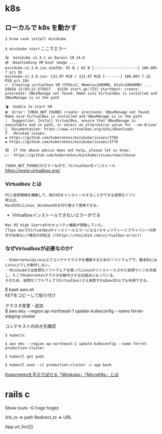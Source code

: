 # k8s

## ローカルで k8s を動かす
`$ brew cask install minikube`

`$ minikube start`
ここでエラー

```
😄  minikube v1.3.1 on Darwin 10.14.6
💿  Downloading VM boot image ...
minikube-v1.3.0.iso.sha256: 65 B / 65 B [--------------------] 100.00% ? p/s 0s
minikube-v1.3.0.iso: 131.07 MiB / 131.07 MiB [-------] 100.00% 7.32 MiB p/s 18s
🔥  Creating virtualbox VM (CPUs=2, Memory=2000MB, Disk=20000MB) ...
E0826 13:03:22.575027   43156 start.go:723] StartHost: create: precreate: VBoxManage not found. Make sure VirtualBox is installed and VBoxManage is in the path

💣  Unable to start VM
❌  Error: [VBOX_NOT_FOUND] create: precreate: VBoxManage not found. Make sure VirtualBox is installed and VBoxManage is in the path
💡  Suggestion: Install VirtualBox, ensure that VBoxManage is executable and in path, or select an alternative value for --vm-driver
📘  Documentation: https://www.virtualbox.org/wiki/Downloads
⁉️   Related issues:
▪ https://github.com/kubernetes/minikube/issues/3784
▪ https://github.com/kubernetes/minikube/issues/3776

😿  If the above advice does not help, please let us know:
👉  https://github.com/kubernetes/minikube/issues/new/choose
```

`[VBOX_NOT_FOUND]のエラーなので、Virtualboxをインストール`
https://www.virtualbox.org/

### Virtualbox とは
```
PCに仮想環境を構築して、他のOSをインストールすることができる仮想化ソフト
例えば、
MacOS内にLinux、WindowsOSを切り替えて使用できる。
```

- Virtualboxインストールできないエラーがでる
``` 
Mac OS High Sierraのセキュリティ機能が発動していた。
[Tips macでVirtualBoxがインストールエラーになる(セキュリティーとプライバシーの許可が出来ない)場合の対処法 ](https://shoji014.com/virtualbox-error/)
```

### なぜVirtualboxが必要なのか?
```
- KubernetesはLinux上でコンテナクラスタを構築するためのソフトウェアで、基本的にはLinux上でしか動作しない。
- Minikubeでは仮想化ソフトウェアを使ってLinuxがインストールされた仮想マシンを作成し、そこでKubernetesクラスタを動作させる仕組みになっている。
そのため、仮想化ソフトウェア(Virtualbox)さえ用意すればmacOS上でも利用できる。
```


$ bash aws.sh  
KEYをコピーして貼り付け

クラスタ変更・追加  
$ aws eks --region ap-northeast-1 update-kubeconfig --name ferret-staging-cluster

コンテキストの向き先確認  
```
$ kubectx

$ aws eks --region ap-northeast-1 update-kubeconfig --name ferret-production-cluster

$ kubectl get pods

$ kubectl exec -it production-cluster -c app bash
```
[Kubernetesを手元で試せる「Minikube」「MicroK8s」とは](https://www.atmarkit.co.jp/ait/articles/1905/23/news006.html)



# rails c
Show routs -G hoge hogez

link_to => path
Redirect_to => URL

App.url_for([])

